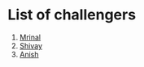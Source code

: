 # List of challengers
1. [Mrinal](https://github.com/mrinal1224)
2. [Shivay](https://github.com/shivaylamba)
3. [Anish](https://github.com/Anishgupta0)